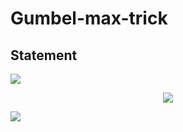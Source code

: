 # Gumbel-max-trick

## Statement

<img src="https://render.githubusercontent.com/render/math?math=\text{Assume that}\ \alpha_1, \alpha_2 ... \alpha_k\ \text{satisfy}\ \sum_k{\alpha_k} = 1.\ \text{Define}">
<p align="center"><img src="https://render.githubusercontent.com/render/math?math=Z = \arg\max_k\{{\log{\alpha_k}%2BG_k}\}"></p>
<img src="https://render.githubusercontent.com/render/math?math=\text{where}\ G_k, ..., G_n\ \text{i.i.d.}\ \sim\ Gumbel(0,1),\ \text{whose PDF and CDF are defined as}">


<!-- $$
\text{Assume that}\ \alpha_1, \alpha_2 ... \alpha_k\ \text{satisfy}\ \sum_k{\alpha_k} = 1.\ \text{Define}\\
Z = \arg\max_k\{{\log{\alpha_k}+G_k}\}\\
\text{where}\ G_k, ..., G_n\ \text{i.i.d.}\ \sim\ Gumbel(0,1),\ \text{whose PDF and CDF are defined as}\\
f(x) = e^{-(x+e^{-x})}\\
F(x) = e^{-e^{-x}}
.\ \text{Then}\ \Bbb{P}(Z=k)=\alpha_k
$$ -->
